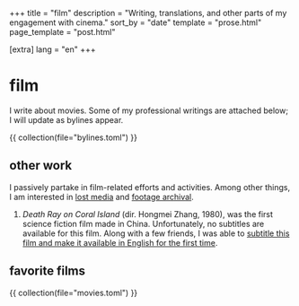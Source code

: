+++
title = "film"
description = "Writing, translations, and other parts of my engagement with cinema."
sort_by = "date"
template = "prose.html"
page_template = "post.html"

[extra]
lang = "en"
+++

# film

I write about movies. Some of my professional writings are attached below; I will update as bylines appear.

{{ collection(file="bylines.toml") }}


## other work

I passively partake in film-related efforts and activities. Among other things, I am interested in [lost media](https://lostmediawiki.com/Home) and [footage archival](https://www.historicfilms.com).

1. *Death Ray on Coral Island* (dir. Hongmei Zhang, 1980), was the first science fiction film made in China. Unfortunately, no subtitles are available for this film. Along with a few friends, I was able to [subtitle this film and make it available in English for the first time](../posts/deathrayoncoralisland).

## favorite films

{{ collection(file="movies.toml") }}
